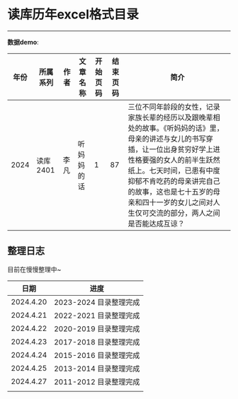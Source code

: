 # 读库历年excel格式目录

---



**数据demo**:

| 年份 | 所属系列 | 作者 | 文章名称   | 开始页码 | 结束页码 | 简介                                                         |
| ---- | -------- | ---- | ---------- | -------- | -------- | ------------------------------------------------------------ |
| 2024 | 读库2401 | 李凡 | 听妈妈的话 | 1        | 87       | 三位不同年龄段的女性，记录家族长辈的经历以及跟晚辈相处的故事。《听妈妈的话》里，母亲的讲述与女儿的书写穿插，让一位出身贫穷好学上进性格要强的女人的前半生跃然纸上。七天时间，已患有中度抑郁不肯吃药的母亲讲完自己的故事，这也是七十五岁的母亲和四十一岁的女儿之间对人生仅可交流的部分，两人之间是否能达成互谅？ |

## 整理日志

目前在慢慢整理中~

| 日期      | 进度                   |
| --------- | ---------------------- |
| 2024.4.20 | 2023-2024 目录整理完成 |
| 2024.4.21 | 2022-2021 目录整理完成 |
| 2024.4.22 | 2020-2019 目录整理完成 |
| 2024.4.23 | 2017-2018 目录整理完成 |
| 2024.4.24 | 2015-2016 目录整理完成 |
| 2024.4.25 | 2013-2014 目录整理完成 |
| 2024.4.27 | 2011-2012 目录整理完成 |
|           |                        |

